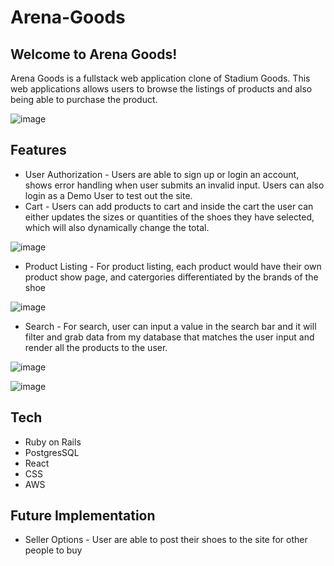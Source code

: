 # Arena-Goods

## Welcome to Arena Goods!

Arena Goods is a fullstack web application clone of Stadium Goods. This web applications allows users to browse the listings of products and also being able to purchase the product.

![image](https://user-images.githubusercontent.com/109801026/229180461-417c318d-57e8-4747-92b6-76b79765e021.png)

## Features
* User Authorization - Users are able to sign up or login an account, shows error handling when user submits an invalid input. Users can also login as a Demo User to test out the site.
* Cart - Users can add products to cart and inside the cart the user can either updates the sizes or quantities of the shoes they have selected, which will also dynamically change the total.

![image](https://user-images.githubusercontent.com/109801026/229180901-cb32f430-ac4d-4276-9c0c-22dc772b909d.png)

* Product Listing - For product listing, each product would have their own product show page, and catergories differentiated by the brands of the shoe

![image](https://user-images.githubusercontent.com/109801026/229180735-cffe6a05-c02e-4297-a836-e80b382cfbea.png)

* Search - For search, user can input a value in the search bar and it will filter and grab data from my database that matches the user input and render all the products to the user.

![image](https://user-images.githubusercontent.com/109801026/229181044-90cf9403-8fdc-4cf8-8070-81db54ad6638.png)

![image](https://user-images.githubusercontent.com/109801026/229181125-224da12d-9233-46da-bf6a-10e35b18523a.png)

## Tech

* Ruby on Rails
* PostgresSQL
* React
* CSS
* AWS

## Future Implementation

* Seller Options - User are able to post their shoes to the site for other people to buy
